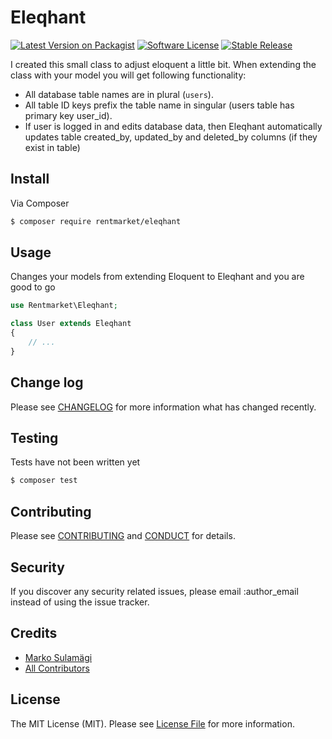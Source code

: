 # Eleqhant

[![Latest Version on Packagist][ico-version]][link-packagist]
[![Software License][ico-license]](LICENSE.md)
[![Stable Release](https://img.shields.io/packagist/v/johnbillion/extended-cpts.svg)](https://packagist.org/packages/johnbillion/extended-cpts)

I created this small class to adjust eloquent a little bit. When extending the class with your model you will get following functionality:

- All database table names are in plural (`users`).
- All table ID keys prefix the table name in singular (users table has primary key user_id).
- If user is logged in  and edits database data, then Eleqhant automatically updates table created_by, updated_by and deleted_by columns (if they exist in table)

## Install

Via Composer

``` bash
$ composer require rentmarket/eleqhant
```

## Usage

Changes your models from extending Eloquent to Eleqhant and you are good to go

``` php
use Rentmarket\Eleqhant;

class User extends Eleqhant
{
    // ...
}
```

## Change log

Please see [CHANGELOG](CHANGELOG.md) for more information what has changed recently.

## Testing

Tests have not been written yet

``` bash
$ composer test
```

## Contributing

Please see [CONTRIBUTING](CONTRIBUTING.md) and [CONDUCT](CONDUCT.md) for details.

## Security

If you discover any security related issues, please email :author_email instead of using the issue tracker.

## Credits

- [Marko Sulamägi][link-author]
- [All Contributors][link-contributors]

## License

The MIT License (MIT). Please see [License File](LICENSE.md) for more information.

[ico-version]: https://img.shields.io/packagist/v/league/eleqhant.svg?style=flat-square
[ico-license]: https://img.shields.io/badge/license-MIT-brightgreen.svg?style=flat-square

[link-packagist]: https://packagist.org/packages/rentmarket/eleqhant
[link-author]: https://github.com/MarkoSulamagi
[link-contributors]: ../../contributors
